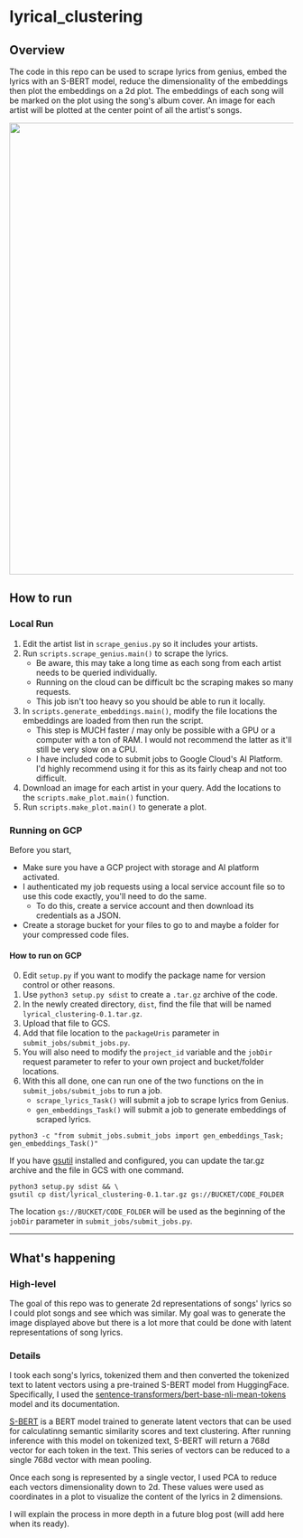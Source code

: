 # lyrical_clustering

## Overview

The code in this repo can be used to scrape lyrics from genius, embed the lyrics with an S-BERT model, reduce the dimensionality of the embeddings then plot the embeddings on a 2d plot. The embeddings of each song will be marked on the plot using the song's album cover. An image for each artist will be plotted at the center point of all the artist's songs. 

<p align="center">
<img src="https://i.imgur.com/qdaxIMw.png"  width="800px"></img>
</p>

## How to run

### Local Run

1. Edit the artist list in `scrape_genius.py` so it includes your artists. 
2. Run `scripts.scrape_genius.main()` to scrape the lyrics.
    - Be aware, this may take a long time as each song from each artist needs to be queried individually.
    - Running on the cloud can be difficult bc the scraping makes so many requests. 
    - This job isn't too heavy so you should be able to run it locally. 
3. In `scripts.generate_embeddings.main()`, modify the file locations the embeddings are loaded from then run the script. 
    - This step is MUCH faster / may only be possible with a GPU or a computer with a ton of RAM. I would not recommend the latter as it'll still be very slow on a CPU.
    - I have included code to submit jobs to Google Cloud's AI Platform. I'd highly recommend using it for this as its fairly cheap and not too difficult. 
4. Download an image for each artist in your query. Add the locations to the `scripts.make_plot.main()` function.
5. Run `scripts.make_plot.main()` to generate a plot. 

### Running on GCP

Before you start,
  - Make sure you have a GCP project with storage and AI platform activated. 
  - I authenticated my job requests using a local service account file so to use this code exactly, you'll need to do the same. 
    - To do this, create a service account and then download its credentials as a JSON. 
  - Create a storage bucket for your files to go to and maybe a folder for your compressed code files. 

#### How to run on GCP

0. Edit `setup.py` if you want to modify the package name for version control or other reasons. 
1. Use `python3 setup.py sdist` to create a `.tar.gz` archive of the code.
2. In the newly created directory, `dist`, find the file that will be named `lyrical_clustering-0.1.tar.gz`.
3. Upload that file to GCS. 
4. Add that file location to the `packageUris` parameter in `submit_jobs/submit_jobs.py`. 
5. You will also need to modify the `project_id` variable and the `jobDir` request parameter to refer to your own project and bucket/folder locations. 
6. With this all done, one can run one of the two functions on the in `submit_jobs/submit_jobs` to run a job.
    - `scrape_lyrics_Task()` will submit a job to scrape lyrics from Genius.
    - `gen_embeddings_Task()` will submit a job to generate embeddings of scraped lyrics.
```
python3 -c "from submit_jobs.submit_jobs import gen_embeddings_Task; gen_embeddings_Task()"
```

If you have [gsutil](https://cloud.google.com/storage/docs/gsutil) installed and configured, you can update the tar.gz archive and  the file in GCS with one command. 

```
python3 setup.py sdist && \
gsutil cp dist/lyrical_clustering-0.1.tar.gz gs://BUCKET/CODE_FOLDER
```

The location `gs://BUCKET/CODE_FOLDER` will be used as the beginning of the `jobDir` parameter in `submit_jobs/submit_jobs.py`.

---

## What's happening

### High-level

The goal of this repo was to generate 2d representations of songs' lyrics so I could plot songs and see which was similar. My goal  was to generate the image displayed above but there is a lot more that could be done with latent representations of song lyrics. 

### Details

I took each song's lyrics, tokenized them and then converted the tokenized text to latent vectors using a pre-trained S-BERT model from HuggingFace. Specifically, I used the [sentence-transformers/bert-base-nli-mean-tokens](https://huggingface.co/sentence-transformers/bert-base-nli-mean-tokens) model and its documentation. 

[S-BERT](https://arxiv.org/abs/1908.10084) is a BERT model trained to generate latent vectors that can be used for calculatinng semantic similarity scores and text clustering. After running inference with this model on tokenized text, S-BERT will return a 768d vector for each token in the text. This series of vectors can be reduced to a single 768d vector with mean pooling. 

Once each song is represented by a single vector, I used PCA to reduce each vectors dimensionality down to 2d. These values were used as coordinates in a plot to visualize the content of the lyrics in 2 dimensions. 

I will explain the process in more depth in a future blog post (will add here when its ready).
